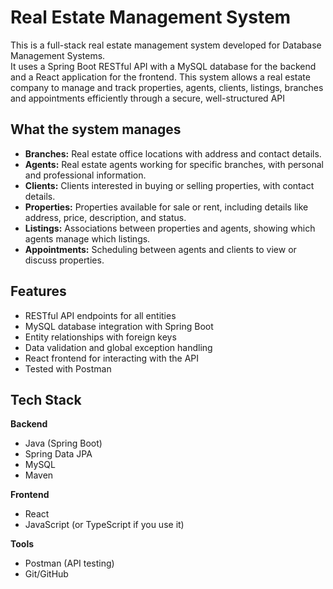 # Real Estate Management System

This is a full-stack real estate management system developed for Database Management Systems.  
It uses a Spring Boot RESTful API with a MySQL database for the backend and a React application for the frontend.
This system allows a real estate company to manage and track properties, agents, clients, listings, branches and appointments efficiently through a secure, well-structured API

## What the system manages

- **Branches:** Real estate office locations with address and contact details.
- **Agents:** Real estate agents working for specific branches, with personal and professional information.
- **Clients:** Clients interested in buying or selling properties, with contact details.
- **Properties:** Properties available for sale or rent, including details like address, price, description, and status.
- **Listings:** Associations between properties and agents, showing which agents manage which listings.
- **Appointments:** Scheduling between agents and clients to view or discuss properties.

## Features

- RESTful API endpoints for all entities
- MySQL database integration with Spring Boot
- Entity relationships with foreign keys
- Data validation and global exception handling
- React frontend for interacting with the API
- Tested with Postman

## Tech Stack

**Backend**
- Java (Spring Boot)
- Spring Data JPA
- MySQL
- Maven

**Frontend**
- React
- JavaScript (or TypeScript if you use it)

**Tools**
- Postman (API testing)
- Git/GitHub

